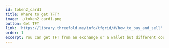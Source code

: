 ```yaml
---
id: token2_card1
title: Where to get TFT?
image: ./token2_card1.png
button: Get TFT
link: 'https://library.threefold.me/info/tfgrid/#/how_to_buy_and_sell'
order: 1
excerpt: You can get TFT from an exchange or a wallet but different countries have different policies. Check to see the services that will let you buy TFT.
---
```


